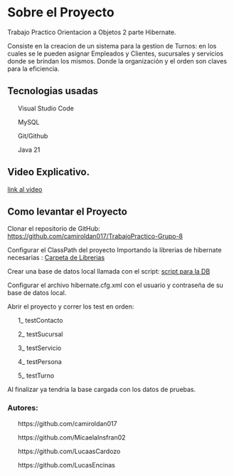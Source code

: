 <h1>Sobre el Proyecto</h1>
<p>Trabajo Practico Orientacion a Objetos 2 parte Hibernate.</p>
<p>Consiste en la creacion de un sistema para la gestion de Turnos: en los cuales se le pueden asignar Empleados y Clientes, sucursales y servicios donde se brindan los mismos. Donde la organización y el orden son
claves para la eficiencia.</p>
<h2>Tecnologias usadas</h2>
<p>
  <ul>Visual Studio Code</ul>
  <ul>MySQL</ul>
  <ul>Git/Github</ul>
  <ul>Java 21</ul>
</p>
<h2>Video Explicativo.</h2>
<a link href>link al video<a/>
<h2>Como levantar el Proyecto</h2>
<p>Clonar el repositorio de GitHub: <a link href>https://github.com/camiroldan017/TrabajoPractico-Grupo-8</a></p>
<p>Configurar el ClassPath del proyecto Importando la librerias de hibernate necesarias : <a href="https://drive.google.com/drive/folders/1hXXRsBPUiKQqUrWJGvNIi4jWgvavh9Vk?usp=drive_link"> Carpeta de Librerias</a> </p>
<p>Crear una base de datos local llamada con el script: <a href="https://drive.google.com/drive/folders/1hXXRsBPUiKQqUrWJGvNIi4jWgvavh9Vk?usp=drive_link">script para la DB</a> </p>
<p>Configurar el archivo hibernate.cfg.xml con el usuario y contraseña de su base de datos local.</p>
<p>Abrir el proyecto y correr los test en orden: 
  <ol>1_ testContacto</ol>
  <ol>2_ testSucursal</ol>
  <ol>3_ testServicio</ol>
  <ol>4_ testPersona</ol>
  <ol>5_ testTurno</ol>
</p>
<p>Al finalizar ya tendria la base cargada con los datos de pruebas.</p>
<h3>Autores:</h3>
<p>
  <ul a link href>https://github.com/camiroldan017</ul>
  <ul a link href>https://github.com/MicaelaInsfran02</ul>
  <ul a link href>https://github.com/LucaasCardozo</ul>
  <ul a link href>https://github.com/LucasEncinas</ul>
</p>

